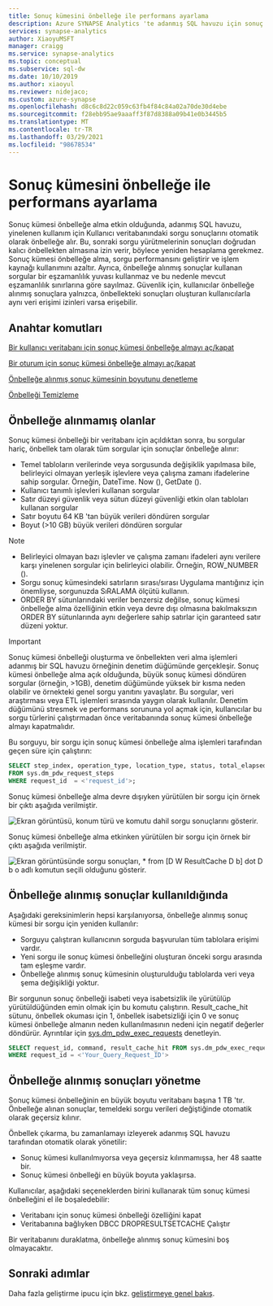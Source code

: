 ```yaml
---
title: Sonuç kümesini önbelleğe ile performans ayarlama
description: Azure SYNAPSE Analytics 'te adanmış SQL havuzu için sonuç kümesi önbelleğe alma özelliğine genel bakış
services: synapse-analytics
author: XiaoyuMSFT
manager: craigg
ms.service: synapse-analytics
ms.topic: conceptual
ms.subservice: sql-dw
ms.date: 10/10/2019
ms.author: xiaoyul
ms.reviewer: nidejaco;
ms.custom: azure-synapse
ms.openlocfilehash: d8c6c8d22c059c63fb4f84c84a02a70de30d4ebe
ms.sourcegitcommit: f28ebb95ae9aaaff3f87d8388a09b41e0b3445b5
ms.translationtype: MT
ms.contentlocale: tr-TR
ms.lasthandoff: 03/29/2021
ms.locfileid: "98678534"
---
```

# <a name="performance-tuning-with-result-set-caching"></a>Sonuç kümesini önbelleğe ile performans ayarlama

Sonuç kümesi önbelleğe alma etkin olduğunda, adanmış SQL havuzu, yinelenen kullanım için Kullanıcı veritabanındaki sorgu sonuçlarını otomatik olarak önbelleğe alır.  Bu, sonraki sorgu yürütmelerinin sonuçları doğrudan kalıcı önbellekten almasına izin verir, böylece yeniden hesaplama gerekmez.   Sonuç kümesi önbelleğe alma, sorgu performansını geliştirir ve işlem kaynağı kullanımını azaltır.  Ayrıca, önbelleğe alınmış sonuçlar kullanan sorgular bir eşzamanlılık yuvası kullanmaz ve bu nedenle mevcut eşzamanlılık sınırlarına göre sayılmaz. Güvenlik için, kullanıcılar önbelleğe alınmış sonuçlara yalnızca, önbellekteki sonuçları oluşturan kullanıcılarla aynı veri erişimi izinleri varsa erişebilir.  

## <a name="key-commands"></a>Anahtar komutları

[Bir kullanıcı veritabanı için sonuç kümesi önbelleğe almayı aç/kapat](/sql/t-sql/statements/alter-database-transact-sql-set-options?toc=/azure/synapse-analytics/sql-data-warehouse/toc.json&bc=/azure/synapse-analytics/sql-data-warehouse/breadcrumb/toc.json&view=azure-sqldw-latest&preserve-view=true)

[Bir oturum için sonuç kümesi önbelleğe almayı aç/kapat](/sql/t-sql/statements/set-result-set-caching-transact-sql?toc=/azure/synapse-analytics/sql-data-warehouse/toc.json&bc=/azure/synapse-analytics/sql-data-warehouse/breadcrumb/toc.json&view=azure-sqldw-latest&preserve-view=true)

[Önbelleğe alınmış sonuç kümesinin boyutunu denetleme](/sql/t-sql/database-console-commands/dbcc-showresultcachespaceused-transact-sql?toc=/azure/synapse-analytics/sql-data-warehouse/toc.json&bc=/azure/synapse-analytics/sql-data-warehouse/breadcrumb/toc.json&view=azure-sqldw-latest&preserve-view=true)  

[Önbelleği Temizleme](/sql/t-sql/database-console-commands/dbcc-dropresultsetcache-transact-sql?toc=/azure/synapse-analytics/sql-data-warehouse/toc.json&bc=/azure/synapse-analytics/sql-data-warehouse/breadcrumb/toc.json&view=azure-sqldw-latest&preserve-view=true)

## <a name="whats-not-cached"></a>Önbelleğe alınmamış olanlar  

Sonuç kümesi önbelleği bir veritabanı için açıldıktan sonra, bu sorgular hariç, önbellek tam olarak tüm sorgular için sonuçlar önbelleğe alınır:

- Temel tabloların verilerinde veya sorgusunda değişiklik yapılmasa bile, belirleyici olmayan yerleşik işlevlere veya çalışma zamanı ifadelerine sahip sorgular. Örneğin, DateTime. Now (), GetDate ().
- Kullanıcı tanımlı işlevleri kullanan sorgular
- Satır düzeyi güvenlik veya sütun düzeyi güvenliği etkin olan tabloları kullanan sorgular
- Satır boyutu 64 KB 'tan büyük verileri döndüren sorgular
- Boyut (>10 GB) büyük verileri döndüren sorgular 
>[!NOTE]
> - Belirleyici olmayan bazı işlevler ve çalışma zamanı ifadeleri aynı verilere karşı yinelenen sorgular için belirleyici olabilir. Örneğin, ROW_NUMBER ().  
> - Sorgu sonuç kümesindeki satırların sırası/sırası Uygulama mantığınız için önemliyse, sorgunuzda SıRALAMA ölçütü kullanın.
> - ORDER BY sütunlarındaki veriler benzersiz değilse, sonuç kümesi önbelleğe alma özelliğinin etkin veya devre dışı olmasına bakılmaksızın ORDER BY sütunlarında aynı değerlere sahip satırlar için garanteed satır düzeni yoktur.

> [!IMPORTANT]
> Sonuç kümesi önbelleği oluşturma ve önbellekten veri alma işlemleri adanmış bir SQL havuzu örneğinin denetim düğümünde gerçekleşir.
> Sonuç kümesi önbelleğe alma açık olduğunda, büyük sonuç kümesi döndüren sorgular (örneğin, >1GB), denetim düğümünde yüksek bir kısma neden olabilir ve örnekteki genel sorgu yanıtını yavaşlatır.  Bu sorgular, veri araştırması veya ETL işlemleri sırasında yaygın olarak kullanılır. Denetim düğümünü stresmek ve performans sorununa yol açmak için, kullanıcılar bu sorgu türlerini çalıştırmadan önce veritabanında sonuç kümesi önbelleğe almayı kapatmalıdır.  

Bu sorguyu, bir sorgu için sonuç kümesi önbelleğe alma işlemleri tarafından geçen süre için çalıştırın:

```sql
SELECT step_index, operation_type, location_type, status, total_elapsed_time, command
FROM sys.dm_pdw_request_steps
WHERE request_id  = <'request_id'>;
```

Sonuç kümesi önbelleğe alma devre dışıyken yürütülen bir sorgu için örnek bir çıktı aşağıda verilmiştir.

![Ekran görüntüsü, konum türü ve komutu dahil sorgu sonuçlarını gösterir.](./media/performance-tuning-result-set-caching/query-steps-with-rsc-disabled.png)

Sonuç kümesi önbelleğe alma etkinken yürütülen bir sorgu için örnek bir çıktı aşağıda verilmiştir.

![Ekran görüntüsünde sorgu sonuçları, * from [D W ResultCache D b] dot D b o adlı komutun seçili olduğunu gösterir.](./media/performance-tuning-result-set-caching/query-steps-with-rsc-enabled.png)

## <a name="when-cached-results-are-used"></a>Önbelleğe alınmış sonuçlar kullanıldığında

Aşağıdaki gereksinimlerin hepsi karşılanıyorsa, önbelleğe alınmış sonuç kümesi bir sorgu için yeniden kullanılır:

- Sorguyu çalıştıran kullanıcının sorguda başvurulan tüm tablolara erişimi vardır.
- Yeni sorgu ile sonuç kümesi önbelleğini oluşturan önceki sorgu arasında tam eşleşme vardır.
- Önbelleğe alınmış sonuç kümesinin oluşturulduğu tablolarda veri veya şema değişikliği yoktur.

Bir sorgunun sonuç önbelleği isabeti veya isabetsizlik ile yürütülüp yürütüldüğünden emin olmak için bu komutu çalıştırın. Result_cache_hit sütunu, önbellek okuması için 1, önbellek isabetsizliği için 0 ve sonuç kümesi önbelleğe almanın neden kullanılmasının nedeni için negatif değerler döndürür. Ayrıntılar için [sys.dm_pdw_exec_requests](/sql/relational-databases/system-dynamic-management-views/sys-dm-pdw-exec-requests-transact-sql?toc=/azure/synapse-analytics/sql-data-warehouse/toc.json&bc=/azure/synapse-analytics/sql-data-warehouse/breadcrumb/toc.json&view=azure-sqldw-latest&preserve-view=true) denetleyin.

```sql
SELECT request_id, command, result_cache_hit FROM sys.dm_pdw_exec_requests
WHERE request_id = <'Your_Query_Request_ID'>
```

## <a name="manage-cached-results"></a>Önbelleğe alınmış sonuçları yönetme

Sonuç kümesi önbelleğinin en büyük boyutu veritabanı başına 1 TB 'tır.  Önbelleğe alınan sonuçlar, temeldeki sorgu verileri değiştiğinde otomatik olarak geçersiz kılınır.  

Önbellek çıkarma, bu zamanlamayı izleyerek adanmış SQL havuzu tarafından otomatik olarak yönetilir:

- Sonuç kümesi kullanılmıyorsa veya geçersiz kılınmamışsa, her 48 saatte bir.
- Sonuç kümesi önbelleği en büyük boyuta yaklaşırsa.

Kullanıcılar, aşağıdaki seçeneklerden birini kullanarak tüm sonuç kümesi önbelleğini el ile boşaledebilir:

- Veritabanı için sonuç kümesi önbelleği özelliğini kapat
- Veritabanına bağlıyken DBCC DROPRESULTSETCACHE Çalıştır

Bir veritabanını duraklatma, önbelleğe alınmış sonuç kümesini boş olmayacaktır.  

## <a name="next-steps"></a>Sonraki adımlar

Daha fazla geliştirme ipucu için bkz. [geliştirmeye genel bakış](sql-data-warehouse-overview-develop.md).

